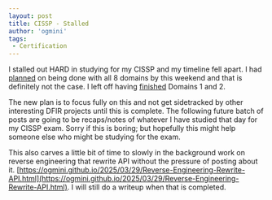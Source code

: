 ```yaml
---
layout: post
title: CISSP - Stalled 
author: 'ogmini'
tags:
 - Certification
---
```


I stalled out HARD in studying for my CISSP and my timeline fell apart. I had [planned](https://ogmini.github.io/2025/01/26/CISSP-Study-Part-1.html) on being done with all 8 domains by this weekend and that is definitely not the case. I left off having [finished](https://ogmini.github.io/2025/02/03/CISSP-Domain-1-and-2.html) Domains 1 and 2.

The new plan is to focus fully on this and not get sidetracked by other interesting DFIR projects until this is complete. The following future batch of posts are going to be recaps/notes of whatever I have studied that day for my CISSP exam. Sorry if this is boring; but hopefully this might help someone else who might be studying for the exam.

This also carves a little bit of time to slowly in the background work on reverse engineering that rewrite API without the pressure of posting about it. [https://ogmini.github.io/2025/03/29/Reverse-Engineering-Rewrite-API.html](https://ogmini.github.io/2025/03/29/Reverse-Engineering-Rewrite-API.html). I will still do a writeup when that is completed.
